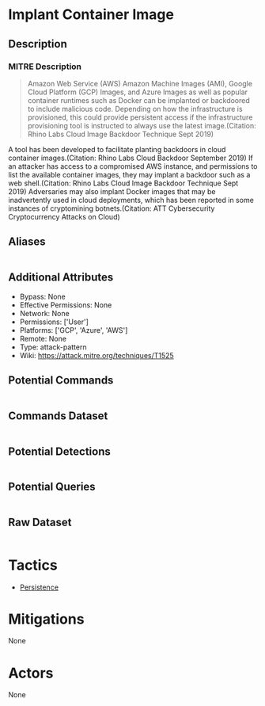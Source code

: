 
# Implant Container Image

## Description

### MITRE Description

> Amazon Web Service (AWS) Amazon Machine Images (AMI), Google Cloud Platform (GCP) Images, and Azure Images as well as popular container runtimes such as Docker can be implanted or backdoored to include malicious code. Depending on how the infrastructure is provisioned, this could provide persistent access if the infrastructure provisioning tool is instructed to always use the latest image.(Citation: Rhino Labs Cloud Image Backdoor Technique Sept 2019)

A tool has been developed to facilitate planting backdoors in cloud container images.(Citation: Rhino Labs Cloud Backdoor September 2019) If an attacker has access to a compromised AWS instance, and permissions to list the available container images, they may implant a backdoor such as a web shell.(Citation: Rhino Labs Cloud Image Backdoor Technique Sept 2019) Adversaries may also implant Docker images that may be inadvertently used in cloud deployments, which has been reported in some instances of cryptomining botnets.(Citation: ATT Cybersecurity Cryptocurrency Attacks on Cloud) 

## Aliases

```

```

## Additional Attributes

* Bypass: None
* Effective Permissions: None
* Network: None
* Permissions: ['User']
* Platforms: ['GCP', 'Azure', 'AWS']
* Remote: None
* Type: attack-pattern
* Wiki: https://attack.mitre.org/techniques/T1525

## Potential Commands

```

```

## Commands Dataset

```

```

## Potential Detections

```json

```

## Potential Queries

```json

```

## Raw Dataset

```json

```

# Tactics


* [Persistence](../tactics/Persistence.md)


# Mitigations

None

# Actors

None
